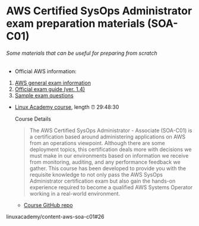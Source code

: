 # AWS Certified SysOps Administrator exam preparation materials (SOA-C01)

###### Some materials that can be useful for preparing from scratch 

* Official AWS information: 

 1. [AWS general exam information](https://aws.amazon.com/certification/certified-sysops-admin-associate/)
 2. [Official exam guide (ver. 1.4)](https://d1.awsstatic.com/training-and-certification/docs-sysops-associate/AWS_Certified_SysOps_Associate-Exam_Guide_EN_1.4.pdf)
 3. [Sample exam questions](https://d1.awsstatic.com/training-and-certification/docs-sysops-associate/AWS-Certified-SysOps-Administrator-Associate-Sample-Questions-v1.5_FINAL.pdf)


* [Linux Academy course](https://linuxacademy.com/course/aws-certified-sys-ops-administrator-associate-soa-c-01), length :alarm_clock: 29:48:30

  Course Details
   > The AWS Certified SysOps Administrator - Associate (SOA-C01) is a certification based around administering applications on AWS from an operations viewpoint. Although there are some deployment topics, this certification deals more with decisions we must make in our environments based on information we receive from monitoring, auditing, and any performance feedback we gather.
   This course has been developed to provide you with the requisite knowledge to not only pass the AWS SysOps Administrator certification exam but also gain the hands-on experience required to become a qualified AWS Systems Operator working in a real-world environment.
   
   
  * [Course GitHub repo](https://github.com/linuxacademy/content-aws-soa-c01)
  
linuxacademy/content-aws-soa-c01#26

